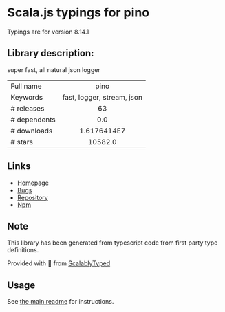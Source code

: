 
# Scala.js typings for pino

Typings are for version 8.14.1

## Library description:
super fast, all natural json logger

|                    |                 |
| ------------------ | :-------------: |
| Full name          | pino |
| Keywords           | fast, logger, stream, json |
| # releases         | 63 |
| # dependents       | 0.0 |
| # downloads        | 1.6176414E7 |
| # stars            | 10582.0 |

## Links
- [Homepage](https://getpino.io)
- [Bugs](https://github.com/pinojs/pino/issues)
- [Repository](https://github.com/pinojs/pino)
- [Npm](https://www.npmjs.com/package/pino)
    


## Note
This library has been generated from typescript code from first party type definitions.

Provided with :purple_heart: from [ScalablyTyped](https://github.com/oyvindberg/ScalablyTyped)

## Usage
See [the main readme](../../readme.md) for instructions.


